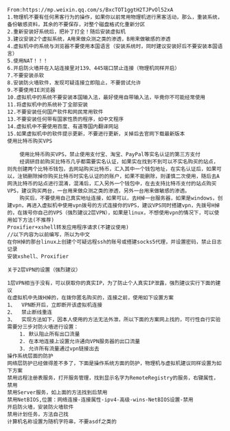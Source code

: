 	From:https://mp.weixin.qq.com/s/BxcTOT1ggtH2TJPvOl52xA
	1.物理机不要有任何黑客行为的操作，如果你以前常用物理机进行黑客活动，那么，重装系统，备份敏感资料，其余的不要保存，对整个磁盘格式化重新分区
	2.重新安装好系统后，把补丁打全！随后安装虚拟机
	3.建议安装2个虚拟系统，A用来做众测之类的渗透，B用来做敏感的渗透
	4.虚拟机中的系统与浏览器不要使用本国语言（安装系统时，同时建议安装好后不要安装本国语言）
	5.使用NAT！！！
	6.开启防火墙并在入站连接里对139、445端口禁止连接（物理机同样开启）
	7.不要安装杀软
	8.安装防火墙软件，发现可疑连接立即阻止，不要尝试允许
	9.不要使用IE浏览器
	10.虚拟机中的系统不要安装本国输入法，最好使用自带输入法，毕竟你不可能经常使用
	11.将虚拟机中的系统补丁全部安装
	12.不要安装任何国产软件和网民常用软件
	13.不要安装任何带有国家性质的程序，如中文程序
	14.虚拟机中不要使用百度、有道等国内翻译网站
	15.如果虚拟机中的软件提示更新，不要进行更新，关掉后去官网下载最新版本
	使用比特币购买VPS

        使用比特币购买VPS，禁止使用支付宝、淘宝、PayPal等实名认证的第三方支付
        经调研目前购买比特币几乎都需要实名认证，如果实在找到不到可以不实名购买的站点，则先创建两个比特币钱包，去网站购买比特币，汇入其中一个钱包地址，在实名认证后，如果可以，注销删除掉你购买比特币时实名认证的的账户，如果不能删除，则谨慎二次使用，随后去A网洗比特币的站点进行混淆，混淆后，汇入另外一个钱包中，在去支持比特币支付的站点购买VPS，建议购买两台，一台用来做众测之类的渗透，另外一台用来做敏感的渗透。
        购买后，不要使用自己真实地址连接，如果可以，去H掉一台服务器，如果是windows，创建vpn，再进入虚拟机中使用vpn拨号的方式连接你的VPS，建议VPS同时搭建vpn，先拨号H掉的，在拨号你自己的VPS（强烈建议2层VPN），如果是linux，不想使用vpn的情况下，可以使用如下方法(不推荐)
	Proxifier+xshell转发应用程序请求(不建议使用)
	//以下内容为以前编写，所以为中文
	在你H掉的那台linux上创建个可疑远程ssh的账号或搭建socks5代理，并设置密码，禁止日志记录
	安装xshell、Proxifier

	关于2层VPN的设置（强烈建议）

	1层VPN相当于没有，可以获取你的真实IP，为了防止个人真实IP泄露，强烈建议实行下面的建议
	在虚拟机中先拨H掉的，在拨你匿名购买的，连接之前，使用如下设置方案
	1、  VPN断开后，立即断开该虚拟机连接
	2、  禁止断线重连
	3、  实现方法如下，因本人使用的方法无法外泄，所以下面的方案网上找的，可行性自行实验
	需要分三步对防火墙进行设置：
	    1. 默认阻止所有出口流量
	    2. 在本地连接上设置允许通向VPN服务器的出口流量
	    3. 允许所有流量通过vpn链接出去
	操作系统层面的防护
	网络层防护已经做得差不多了，下面是操作系统方面的防护，物理机与虚拟机建议同样设置为如下方案
	禁用远程注册表服务，打开服务管理，找到显示名字为RemoteRegistry的服务，右键属性，禁用
	禁用Server服务，如上面的方法找到后禁用
	禁用NetBIOS,位置：网络连接-连接属性-ipv4-高级-wins-NetBIOS设置-禁用
	开启防火墙，安装防火墙软件
	禁用计划任务，方法自己找
	计算机名称设置为随机字符串，不要asdf之类的	 